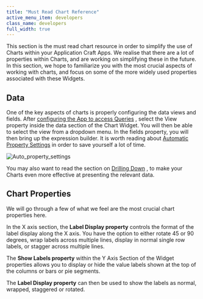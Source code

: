```yaml
---
title: "Must Read Chart Reference"
active_menu_item: developers
class_name: developers
full_width: true
---
```



This section is the must read chart resource in order to simplify the use of Charts within your Application Craft Apps. We realise that there are a lot of properties within Charts, and are working on simplifying these in the future. In this section, we hope to familiarize you with the most crucial aspects of working with charts, and focus on some of the more widely used properties associated with these Widgets.

## Data

One of the key aspects of charts is properly configuring the data views and fields. After [configuring the App to access Queries](data-section-properties/configuring-the-app-to-access) , select the View property inside the data section of the Chart Widget. You will then be able to select the view from a dropdown menu. In the fields property, you will then bring up the expression builder. It is worth reading about [Automatic Property Settings](data-section-properties/using-automatic-property-setti) in order to save yourself a lot of time.

![Auto\_property\_settings](/img/docs/auto_property_settings.zoom77.png)

You may also want to read the section on [Drilling Down](drilling-down) , to make your Charts even more effective at presenting the relevant data.

## Chart Properties

We will go through a few of what we feel are the most crucial chart properties here.

In the X axis section, the **Label Display property** controls the format of the label display along the X axis. You have the option to either rotate 45 or 90 degrees, wrap labels across multiple lines, display in normal single row labels, or stagger across multiple lines.

The **Show Labels property** within the Y Axis Section of the Widget properties allows you to display or hide the value labels shown at the top of the columns or bars or pie segments.

The **Label Display property** can then be used to show the labels as normal, wrapped, staggered or rotated.

